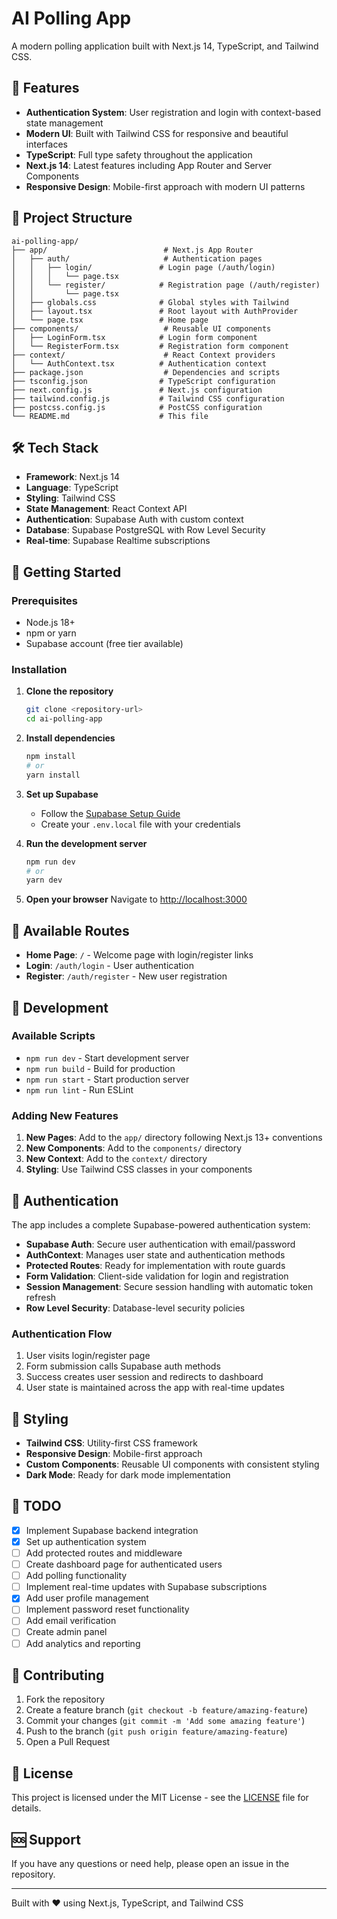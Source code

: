 # AI Polling App

A modern polling application built with Next.js 14, TypeScript, and Tailwind CSS.

## 🚀 Features

- **Authentication System**: User registration and login with context-based state management
- **Modern UI**: Built with Tailwind CSS for responsive and beautiful interfaces
- **TypeScript**: Full type safety throughout the application
- **Next.js 14**: Latest features including App Router and Server Components
- **Responsive Design**: Mobile-first approach with modern UI patterns

## 📁 Project Structure

```
ai-polling-app/
├── app/                          # Next.js App Router
│   ├── auth/                     # Authentication pages
│   │   ├── login/               # Login page (/auth/login)
│   │   │   └── page.tsx
│   │   └── register/            # Registration page (/auth/register)
│   │       └── page.tsx
│   ├── globals.css              # Global styles with Tailwind
│   ├── layout.tsx               # Root layout with AuthProvider
│   └── page.tsx                 # Home page
├── components/                   # Reusable UI components
│   ├── LoginForm.tsx            # Login form component
│   └── RegisterForm.tsx         # Registration form component
├── context/                      # React Context providers
│   └── AuthContext.tsx          # Authentication context
├── package.json                  # Dependencies and scripts
├── tsconfig.json                # TypeScript configuration
├── next.config.js               # Next.js configuration
├── tailwind.config.js           # Tailwind CSS configuration
├── postcss.config.js            # PostCSS configuration
└── README.md                    # This file
```

## 🛠️ Tech Stack

- **Framework**: Next.js 14
- **Language**: TypeScript
- **Styling**: Tailwind CSS
- **State Management**: React Context API
- **Authentication**: Supabase Auth with custom context
- **Database**: Supabase PostgreSQL with Row Level Security
- **Real-time**: Supabase Realtime subscriptions

## 🚀 Getting Started

### Prerequisites

- Node.js 18+ 
- npm or yarn
- Supabase account (free tier available)

### Installation

1. **Clone the repository**
   ```bash
   git clone <repository-url>
   cd ai-polling-app
   ```

2. **Install dependencies**
   ```bash
   npm install
   # or
   yarn install
   ```

3. **Set up Supabase**
   - Follow the [Supabase Setup Guide](SUPABASE_SETUP.md)
   - Create your `.env.local` file with your credentials

4. **Run the development server**
   ```bash
   npm run dev
   # or
   yarn dev
   ```

5. **Open your browser**
   Navigate to [http://localhost:3000](http://localhost:3000)

## 📱 Available Routes

- **Home Page**: `/` - Welcome page with login/register links
- **Login**: `/auth/login` - User authentication
- **Register**: `/auth/register` - New user registration

## 🔧 Development

### Available Scripts

- `npm run dev` - Start development server
- `npm run build` - Build for production
- `npm run start` - Start production server
- `npm run lint` - Run ESLint

### Adding New Features

1. **New Pages**: Add to the `app/` directory following Next.js 13+ conventions
2. **New Components**: Add to the `components/` directory
3. **New Context**: Add to the `context/` directory
4. **Styling**: Use Tailwind CSS classes in your components

## 🔐 Authentication

The app includes a complete Supabase-powered authentication system:

- **Supabase Auth**: Secure user authentication with email/password
- **AuthContext**: Manages user state and authentication methods
- **Protected Routes**: Ready for implementation with route guards
- **Form Validation**: Client-side validation for login and registration
- **Session Management**: Secure session handling with automatic token refresh
- **Row Level Security**: Database-level security policies

### Authentication Flow

1. User visits login/register page
2. Form submission calls Supabase auth methods
3. Success creates user session and redirects to dashboard
4. User state is maintained across the app with real-time updates

## 🎨 Styling

- **Tailwind CSS**: Utility-first CSS framework
- **Responsive Design**: Mobile-first approach
- **Custom Components**: Reusable UI components with consistent styling
- **Dark Mode**: Ready for dark mode implementation

## 📝 TODO

- [x] Implement Supabase backend integration
- [x] Set up authentication system
- [ ] Add protected routes and middleware
- [ ] Create dashboard page for authenticated users
- [ ] Add polling functionality
- [ ] Implement real-time updates with Supabase subscriptions
- [x] Add user profile management
- [ ] Implement password reset functionality
- [ ] Add email verification
- [ ] Create admin panel
- [ ] Add analytics and reporting

## 🤝 Contributing

1. Fork the repository
2. Create a feature branch (`git checkout -b feature/amazing-feature`)
3. Commit your changes (`git commit -m 'Add some amazing feature'`)
4. Push to the branch (`git push origin feature/amazing-feature`)
5. Open a Pull Request

## 📄 License

This project is licensed under the MIT License - see the [LICENSE](LICENSE) file for details.

## 🆘 Support

If you have any questions or need help, please open an issue in the repository.

---

Built with ❤️ using Next.js, TypeScript, and Tailwind CSS
